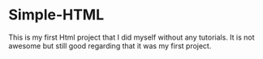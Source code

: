 # Simple-HTML
This is my first Html project that I did myself without any tutorials. It is not awesome but still good regarding that it was my first project.
